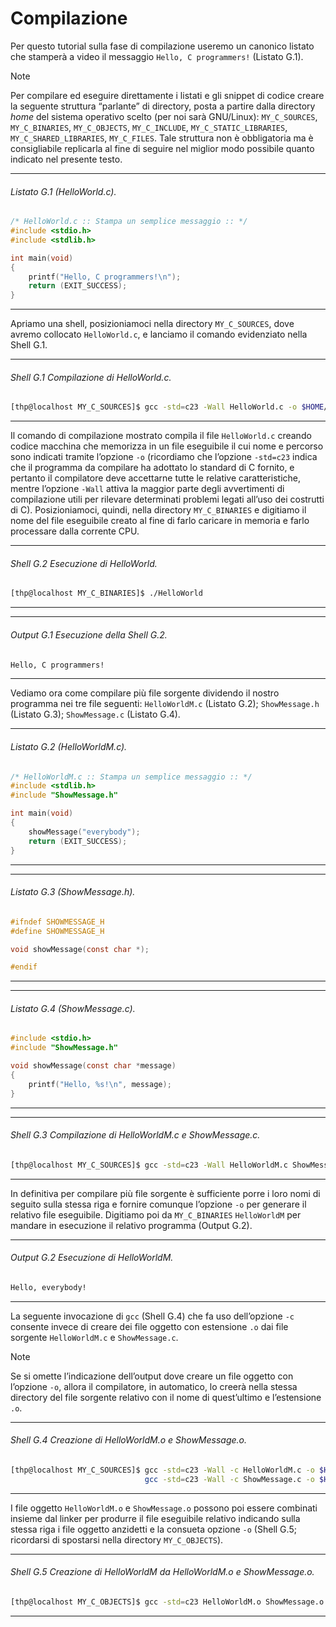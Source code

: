# Compilazione

Per questo tutorial sulla fase di compilazione useremo un canonico listato che stamperà a video il messaggio `Hello, C programmers!` (Listato G.1).

>[!NOTE]
>Per compilare ed eseguire direttamente i listati e gli snippet di codice creare la seguente struttura “parlante” di directory, posta a partire dalla directory *home* del sistema operativo scelto (per noi sarà GNU/Linux): `MY_C_SOURCES`, `MY_C_BINARIES`, `MY_C_OBJECTS`, `MY_C_INCLUDE`, `MY_C_STATIC_LIBRARIES`, `MY_C_SHARED_LIBRARIES`, `MY_C_FILES`. Tale struttura non è obbligatoria ma è consigliabile replicarla al fine di seguire nel miglior modo possibile quanto indicato nel presente testo.

---

###### Listato G.1 (HelloWorld.c).

```c
/* HelloWorld.c :: Stampa un semplice messaggio :: */ 
#include <stdio.h>
#include <stdlib.h>

int main(void)
{
    printf("Hello, C programmers!\n");
    return (EXIT_SUCCESS);
}
```

---

Apriamo una shell, posizioniamoci nella directory `MY_C_SOURCES`, dove avremo collocato `HelloWorld.c`, e lanciamo il comando evidenziato nella Shell G.1.

---

###### Shell G.1 Compilazione di HelloWorld.c.

```bash
[thp@localhost MY_C_SOURCES]$ gcc -std=c23 -Wall HelloWorld.c -o $HOME/MY_C_BINARIES/HelloWorld
```

---

Il comando di compilazione mostrato compila il file `HelloWorld.c` creando codice macchina che memorizza in un file eseguibile il cui nome e percorso sono indicati tramite l’opzione `-o` (ricordiamo che l’opzione `-std=c23` indica che il programma da compilare ha adottato lo standard di C fornito, e pertanto il compilatore deve accettarne tutte le relative caratteristiche, mentre l’opzione `-Wall` attiva la maggior parte degli avvertimenti di compilazione utili per rilevare determinati problemi legati all’uso dei costrutti di C).
Posizioniamoci, quindi, nella directory `MY_C_BINARIES` e digitiamo il nome del file eseguibile creato al fine di farlo caricare in memoria e farlo processare dalla corrente CPU.

---

###### Shell G.2 Esecuzione di HelloWorld.

```bash
[thp@localhost MY_C_BINARIES]$ ./HelloWorld
```

---

---

###### Output G.1 Esecuzione della Shell G.2.

```bash
Hello, C programmers!
```

---

Vediamo ora come compilare più file sorgente dividendo il nostro programma nei tre file seguenti: `HelloWorldM.c` (Listato G.2); `ShowMessage.h` (Listato G.3); `ShowMessage.c` (Listato G.4).

---

###### Listato G.2 (HelloWorldM.c).

```c
/* HelloWorldM.c :: Stampa un semplice messaggio :: */
#include <stdlib.h>
#include "ShowMessage.h"

int main(void)
{
    showMessage("everybody");
    return (EXIT_SUCCESS);
}
```

---

---

###### Listato G.3 (ShowMessage.h).

```c
#ifndef SHOWMESSAGE_H
#define SHOWMESSAGE_H

void showMessage(const char *);

#endif
```

---

---

###### Listato G.4 (ShowMessage.c).

```c
#include <stdio.h>
#include "ShowMessage.h"

void showMessage(const char *message)
{
    printf("Hello, %s!\n", message);
}
```

---

---

###### Shell G.3 Compilazione di HelloWorldM.c e ShowMessage.c.

```bash
[thp@localhost MY_C_SOURCES]$ gcc -std=c23 -Wall HelloWorldM.c ShowMessage.c -o $HOME/MY_C_BINARIES/HelloWorldM
```

---

In definitiva per compilare più file sorgente è sufficiente porre i loro nomi di seguito sulla stessa riga e fornire comunque l’opzione `-o` per generare il relativo file eseguibile.
Digitiamo poi da `MY_C_BINARIES` `HelloWorldM` per mandare in esecuzione il relativo programma (Output G.2).

---

###### Output G.2 Esecuzione di HelloWorldM.

```bash
Hello, everybody!
```

---

La seguente invocazione di `gcc` (Shell G.4) che fa uso dell’opzione `-c` consente invece di creare dei file oggetto con estensione `.o` dai file sorgente `HelloWorldM.c` e `ShowMessage.c`.

>[!NOTE]
>Se si omette l’indicazione dell’output dove creare un file oggetto con l’opzione `-o`, allora il compilatore, in automatico, lo creerà nella stessa directory del file sorgente relativo con il nome di quest’ultimo e l’estensione `.o`.

---

###### Shell G.4 Creazione di HelloWorldM.o e ShowMessage.o.

```bash
[thp@localhost MY_C_SOURCES]$ gcc -std=c23 -Wall -c HelloWorldM.c -o $HOME/MY_C_OBJECTS/HelloWorldM.o &&
                              gcc -std=c23 -Wall -c ShowMessage.c -o $HOME/MY_C_OBJECTS/ShowMessage.o
```

---

I file oggetto `HelloWorldM.o` e `ShowMessage.o` possono poi essere combinati insieme dal linker per produrre il file eseguibile relativo indicando sulla stessa riga i file oggetto anzidetti e la consueta opzione `-o` (Shell G.5; ricordarsi di spostarsi nella directory `MY_C_OBJECTS`).

---

###### Shell G.5 Creazione di HelloWorldM da HelloWorldM.o e ShowMessage.o.

```bash
[thp@localhost MY_C_OBJECTS]$ gcc -std=c23 HelloWorldM.o ShowMessage.o -o $HOME/MY_C_BINARIES/HelloWorldM
```

---

